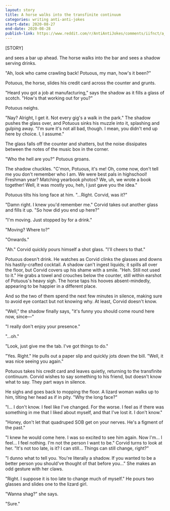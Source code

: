 ```yaml
---
layout: story
title: A horse walks into the transfinite continuum
categories: writing anti-anti-jokes
start-date: 2020-08-27
end-date: 2020-08-28
publish-link: https://www.reddit.com/r/AntiAntiJokes/comments/iifnct/a_horse_walks_into_the_transfinite_continuum/
---
```


[STORY]

and sees a bar up ahead. The horse walks into the bar and sees a shadow serving drinks.

"Ah, look who came crawling back! Potuous, my man, how's it been?"

Potuous, the horse, slides his credit card across the counter and grunts.

"Heard you got a job at manufacturing," says the shadow as it fills a glass of scotch. "How's that working out for you?"

Potuous neighs.

"Nay? Alright, I get it. Not every gig's a walk in the park." The shadow pushes the glass over, and Potuous sinks his muzzle into it, splashing and gulping away. "I'm sure it's not all bad, though. I mean, you didn't end up here by choice. I, I assume."

The glass falls off the counter and shatters, but the noise dissipates between the notes of the music box in the corner.

"Who the hell are you?" Potuous groans.

The shadow chuckles. "C'mon, Potuous, it's me! Oh, come now, don't tell me you don't remember who I am. We were best pals in highschool! Freshman year? Matching yearbook photos? We, uh, we wrote a book together! Well, it was mostly you, heh, I just gave you the idea."

Potuous tilts his long face at him. "…Right. Corvid, was it?"

"Damn right. I knew you'd remember me." Corvid takes out another glass and fills it up. "So how did you end up here?"

"I'm moving. Just stopped by for a drink."

"Moving? Where to?"

"Onwards."

"Ah." Corvid quickly pours himself a shot glass. "I'll cheers to that."

Potuous doesn't drink. He watches as Corvid clinks the glasses and downs his hastily-crafted cocktail. A shadow can't ingest liquids; it spills all over the floor, but Corvid covers up his shame with a smile. "Heh. Still not used to it." He grabs a towel and crouches below the counter, still within earshot of Potuous's heavy sigh. The horse taps his hooves absent-mindedly, appearing to be happier in a different place.

And so the two of them spend the next few minutes in silence, making sure to avoid eye contact but not knowing why. At least, Corvid doesn't know.

"Well," the shadow finally says, "it's funny you should come round here now, since—"

"I really don't enjoy your presence."

"…oh."

"Look, just give me the tab. I've got things to do."

"Yes. Right." He pulls out a paper slip and quickly jots down the bill. "Well, it was nice seeing you again."

Potuous takes his credit card and leaves quietly, returning to the transfinite continuum. Corvid wishes to say something to his friend, but doesn't know what to say. They part ways in silence.

He sighs and goes back to mopping the floor. A lizard woman walks up to him, tilting her head as if in pity. "Why the long face?"

"I… I don't know. I feel like I've changed. For the worse. I feel as if there was something in me that I liked about myself, and that I've lost it. I don't know."

"Honey, don't let that quadruped SOB get on your nerves. He's a figment of the past."

"I knew he would come here. I was so excited to see him again. Now I'm… I feel… I feel nothing. I'm not the person I want to be." Corvid turns to look at her. "It's not too late, is it? I can still… Things can still change, right?"

"I dunno what to tell you. You're literally a shadow. If you wanted to be a better person you should've thought of that before you…" She makes an odd gesture with her claws.

"Right. I suppose it is too late to change much of myself." He pours two glasses and slides one to the lizard girl.

"Wanna shag?" she says.

"Sure."